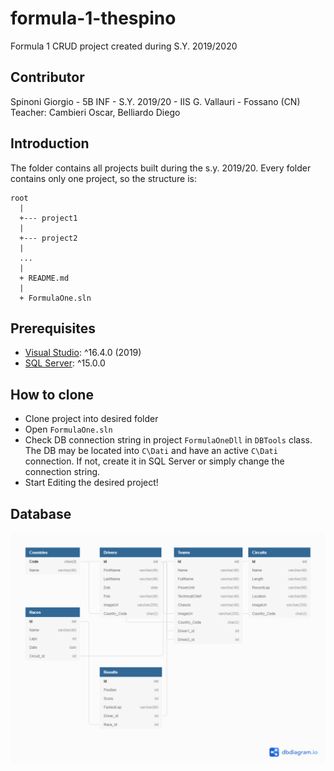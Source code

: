
# formula-1-thespino
Formula 1 CRUD project created during S.Y. 2019/2020

## Contributor
Spinoni Giorgio - 5B INF - S.Y. 2019/20 - IIS G. Vallauri - Fossano (CN)<br>
Teacher: Cambieri Oscar, Belliardo Diego

## Introduction
The folder contains all projects built during the s.y. 2019/20. Every folder contains only one project, so the structure is:
```
root
  |
  +--- project1
  |
  +--- project2
  |
  ...
  |
  + README.md
  |
  + FormulaOne.sln
```

## Prerequisites
- [Visual Studio](https://visualstudio.microsoft.com): ^16.4.0 (2019)
- [SQL Server](https://www.microsoft.com/sql-server): ^15.0.0

## How to clone
- Clone project into desired folder
- Open `FormulaOne.sln`
- Check DB connection string in project  `FormulaOneDll` in `DBTools` class. The DB may be located into `C\Dati` and have an active `C\Dati` connection. If not, create it in SQL Server or simply change the connection string.
- Start Editing the desired project!


## Database

![Database structure](https://raw.githubusercontent.com/vallauri-ict/formula-1-thespino/master/assets/db_diagram.png)
